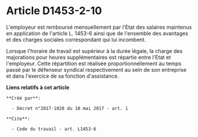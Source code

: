 # Article D1453-2-10

L'employeur est remboursé mensuellement par l'Etat des salaires maintenus en application de l'article L. 1453-6 ainsi que de
l'ensemble des avantages et des charges sociales correspondant qui lui incombent. 

Lorsque l'horaire de travail est supérieur à la durée légale, la charge des majorations pour heures supplémentaires est
répartie entre l'Etat et l'employeur. Cette répartition est réalisée proportionnellement au temps passé par le défenseur
syndical respectivement au sein de son entreprise et dans l'exercice de sa fonction d'assistance.

**Liens relatifs à cet article**

	**Créé par**:

	  - Décret n°2017-1020 du 10 mai 2017 - art. 1

	**Cite**:

	  - Code du travail - art. L1453-6
